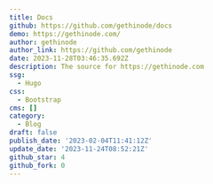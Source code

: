 ```yaml
---
title: Docs
github: https://github.com/gethinode/docs
demo: https://gethinode.com/
author: gethinode
author_link: https://github.com/gethinode
date: 2023-11-28T03:46:35.692Z
description: The source for https://gethinode.com
ssg:
  - Hugo
css:
  - Bootstrap
cms: []
category:
  - Blog
draft: false
publish_date: '2023-02-04T11:41:12Z'
update_date: '2023-11-24T08:52:21Z'
github_star: 4
github_fork: 0
---
```

